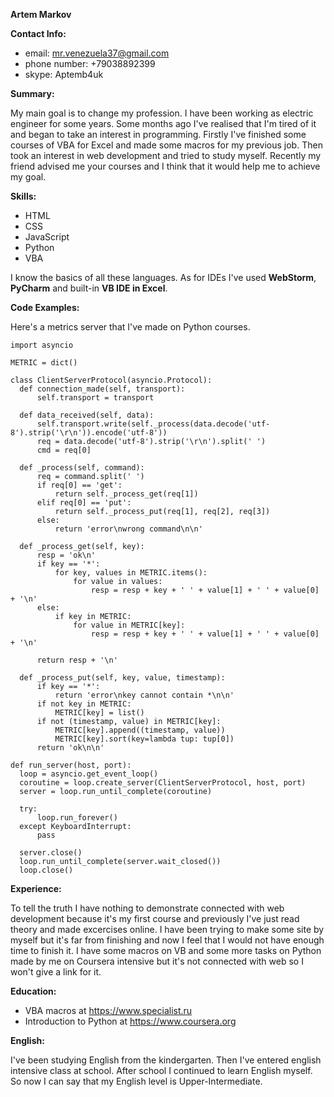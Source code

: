 **Artem Markov**  

**Contact Info:**  
* email: mr.venezuela37@gmail.com
* phone number: +79038892399
* skype: Aptemb4uk

**Summary:**    

My main goal is to change my profession. I have been working as electric engineer for some years. Some months ago I've realised that I'm tired of it and began to take an interest in programming. Firstly I've finished some courses of VBA for Excel and made some macros for my previous job. Then took an interest in web development and tried to study myself. Recently my friend advised me your courses and I think that it would help me to achieve my goal.

**Skills:**  
* HTML
* CSS
* JavaScript
* Python
* VBA

I know the basics of all these languages. As for IDEs I've used **WebStorm**, **PyCharm** and built-in **VB IDE in Excel**.

**Code Examples:**  

Here's a metrics server that I've made on Python courses.

    import asyncio

    METRIC = dict()

    class ClientServerProtocol(asyncio.Protocol):
      def connection_made(self, transport):
          self.transport = transport

      def data_received(self, data):
          self.transport.write(self._process(data.decode('utf-8').strip('\r\n')).encode('utf-8'))
          req = data.decode('utf-8').strip('\r\n').split(' ')
          cmd = req[0]

      def _process(self, command):
          req = command.split(' ')
          if req[0] == 'get':
              return self._process_get(req[1])
          elif req[0] == 'put':
              return self._process_put(req[1], req[2], req[3])
          else:
              return 'error\nwrong command\n\n'

      def _process_get(self, key):
          resp = 'ok\n'
          if key == '*':
              for key, values in METRIC.items():
                  for value in values:
                      resp = resp + key + ' ' + value[1] + ' ' + value[0] + '\n'
          else:
              if key in METRIC:
                  for value in METRIC[key]:
                      resp = resp + key + ' ' + value[1] + ' ' + value[0] + '\n'

          return resp + '\n'

      def _process_put(self, key, value, timestamp):
          if key == '*':
              return 'error\nkey cannot contain *\n\n'
          if not key in METRIC:
              METRIC[key] = list()
          if not (timestamp, value) in METRIC[key]:
              METRIC[key].append((timestamp, value))
              METRIC[key].sort(key=lambda tup: tup[0])
          return 'ok\n\n'

    def run_server(host, port):
      loop = asyncio.get_event_loop()
      coroutine = loop.create_server(ClientServerProtocol, host, port)
      server = loop.run_until_complete(coroutine)

      try:
          loop.run_forever()
      except KeyboardInterrupt:
          pass

      server.close()
      loop.run_until_complete(server.wait_closed())
      loop.close()

**Experience:**  

To tell the truth I have nothing to demonstrate connected with web development because it's my first course and previously I've just read theory and made excercises online. I have been trying to make some site by myself but it's far from finishing and now I feel that I would not have enough time to finish it. I have some macros on VB and some more tasks on Python made by me on Coursera intensive but it's not connected with web so I won't give a link for it. 

**Education:**  

* VBA macros at https://www.specialist.ru
* Introduction to Python at https://www.coursera.org 

**English:**  

I've been studying English from the kindergarten. Then I've entered english intensive class at school. After school I continued to learn English myself. So now I can say that my English level is Upper-Intermediate.

